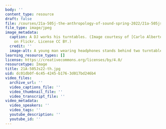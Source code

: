 ```yaml
---
body: ''
content_type: resource
draft: false
file: /courses/21a-505j-the-anthropology-of-sound-spring-2022/21a-505js22-th.jpg
file_type: image/jpeg
image_metadata:
  caption: A DJ works his turntables. (Image courtesy of [Carlo Alberto Della Sieg](https://www.flickr.com/photos/carloalbertodellasiega/356997976/in/photolist-xxH4w-266YLp-ffxpa-6b7zmL-6pBM4-9tHHfv-5F12e3-VdhT-9wq3Ph-2bUWaPa-rVisE-61sHMp-4Y6NGR-5rxzhs-2bgk1yt-5v5R2v-VdmHo7-qp21e-2h6yMhi-4eFiv4-42ixL-7BnkTE-6oMeim-2goUoPt-2mBokpc-2Q8Ge-7ZaGDs-Drx5L-5EGBmg-ax7XJj-j9vb4-2jdBwBY-chf5Jd-2ghoyaj-4Gbhtn-aBZnP9-96UhB-7Buo5f-7BqAVp-omYXUV-7BqB88-7BupCj-7i838P-7BqAmc-7Buopo-7Buqrm-7BuoHA-7BqAJx-6ZkoP2-2jdyJPg)a
    on Flickr. License CC BY.)
  credit: ''
  image-alt: A young man wearing headphones stands behind two turntables.
learning_resource_types: []
license: https://creativecommons.org/licenses/by/4.0/
resourcetype: Image
title: 21A-505Js22-th.jpg
uid: dc01db0f-6c45-4245-b176-3d017bd246b4
video_files:
  archive_url: ''
  video_captions_file: ''
  video_thumbnail_file: ''
  video_transcript_file: ''
video_metadata:
  video_speakers: ''
  video_tags: ''
  youtube_description: ''
  youtube_id: ''
---
```

